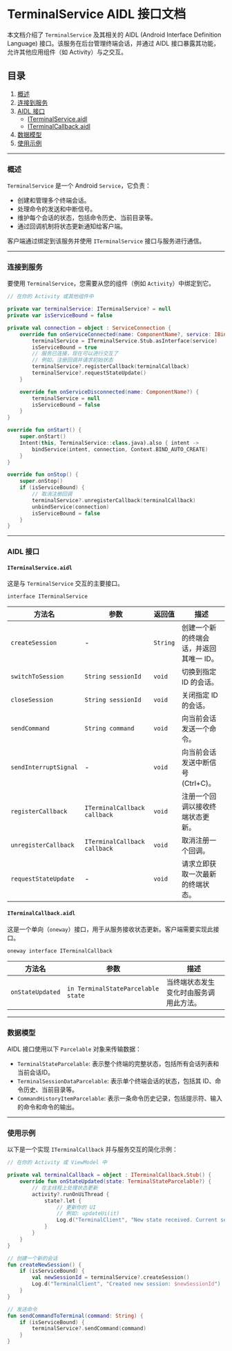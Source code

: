 # TerminalService AIDL 接口文档

本文档介绍了 `TerminalService` 及其相关的 AIDL (Android Interface Definition Language) 接口。该服务在后台管理终端会话，并通过 AIDL 接口暴露其功能，允许其他应用组件（如 Activity）与之交互。

## 目录

1.  [概述](#概述)
2.  [连接到服务](#连接到服务)
3.  [AIDL 接口](#aidl-接口)
    -   [ITerminalService.aidl](#iterminalserviceaidl)
    -   [ITerminalCallback.aidl](#iterminalcallbackaidl)
4.  [数据模型](#数据模型)
5.  [使用示例](#使用示例)

---

### 概述

`TerminalService` 是一个 Android `Service`，它负责：

-   创建和管理多个终端会话。
-   处理命令的发送和中断信号。
-   维护每个会话的状态，包括命令历史、当前目录等。
-   通过回调机制将状态更新通知给客户端。

客户端通过绑定到该服务并使用 `ITerminalService` 接口与服务进行通信。

---

### 连接到服务

要使用 `TerminalService`，您需要从您的组件（例如 `Activity`）中绑定到它。

```kotlin
// 在你的 Activity 或其他组件中

private var terminalService: ITerminalService? = null
private var isServiceBound = false

private val connection = object : ServiceConnection {
    override fun onServiceConnected(name: ComponentName?, service: IBinder?) {
        terminalService = ITerminalService.Stub.asInterface(service)
        isServiceBound = true
        // 服务已连接，现在可以进行交互了
        // 例如，注册回调并请求初始状态
        terminalService?.registerCallback(terminalCallback)
        terminalService?.requestStateUpdate()
    }

    override fun onServiceDisconnected(name: ComponentName?) {
        terminalService = null
        isServiceBound = false
    }
}

override fun onStart() {
    super.onStart()
    Intent(this, TerminalService::class.java).also { intent ->
        bindService(intent, connection, Context.BIND_AUTO_CREATE)
    }
}

override fun onStop() {
    super.onStop()
    if (isServiceBound) {
        // 取消注册回调
        terminalService?.unregisterCallback(terminalCallback)
        unbindService(connection)
        isServiceBound = false
    }
}
```

---

### AIDL 接口

#### `ITerminalService.aidl`

这是与 `TerminalService` 交互的主要接口。

`interface ITerminalService`

| 方法名                | 参数                               | 返回值   | 描述                                           |
| --------------------- | ---------------------------------- | -------- | ---------------------------------------------- |
| `createSession`       | -                                  | `String` | 创建一个新的终端会话，并返回其唯一 ID。        |
| `switchToSession`     | `String sessionId`                 | `void`   | 切换到指定 ID 的会话。                         |
| `closeSession`        | `String sessionId`                 | `void`   | 关闭指定 ID 的会话。                           |
| `sendCommand`         | `String command`                   | `void`   | 向当前会话发送一个命令。                       |
| `sendInterruptSignal` | -                                  | `void`   | 向当前会话发送中断信号 (Ctrl+C)。              |
| `registerCallback`    | `ITerminalCallback callback`       | `void`   | 注册一个回调以接收终端状态更新。               |
| `unregisterCallback`  | `ITerminalCallback callback`       | `void`   | 取消注册一个回调。                             |
| `requestStateUpdate`  | -                                  | `void`   | 请求立即获取一次最新的终端状态。               |

#### `ITerminalCallback.aidl`

这是一个单向（`oneway`）接口，用于从服务接收状态更新。客户端需要实现此接口。

`oneway interface ITerminalCallback`

| 方法名           | 参数                                   | 描述                                     |
| ---------------- | -------------------------------------- | ---------------------------------------- |
| `onStateUpdated` | `in TerminalStateParcelable state`     | 当终端状态发生变化时由服务调用此方法。   |

---

### 数据模型

AIDL 接口使用以下 `Parcelable` 对象来传输数据：

-   `TerminalStateParcelable`: 表示整个终端的完整状态，包括所有会话列表和当前会话ID。
-   `TerminalSessionDataParcelable`: 表示单个终端会话的状态，包括其 ID、命令历史、当前目录等。
-   `CommandHistoryItemParcelable`: 表示一条命令历史记录，包括提示符、输入的命令和命令的输出。

---

### 使用示例

以下是一个实现 `ITerminalCallback` 并与服务交互的简化示例：

```kotlin
// 在你的 Activity 或 ViewModel 中

private val terminalCallback = object : ITerminalCallback.Stub() {
    override fun onStateUpdated(state: TerminalStateParcelable?) {
        // 在主线程上处理状态更新
        activity?.runOnUiThread {
            state?.let {
                // 更新你的 UI
                // 例如: updateUi(it)
                Log.d("TerminalClient", "New state received. Current session: ${it.currentSessionId}")
            }
        }
    }
}

// 创建一个新的会话
fun createNewSession() {
    if (isServiceBound) {
        val newSessionId = terminalService?.createSession()
        Log.d("TerminalClient", "Created new session: $newSessionId")
    }
}

// 发送命令
fun sendCommandToTerminal(command: String) {
    if (isServiceBound) {
        terminalService?.sendCommand(command)
    }
}
``` 